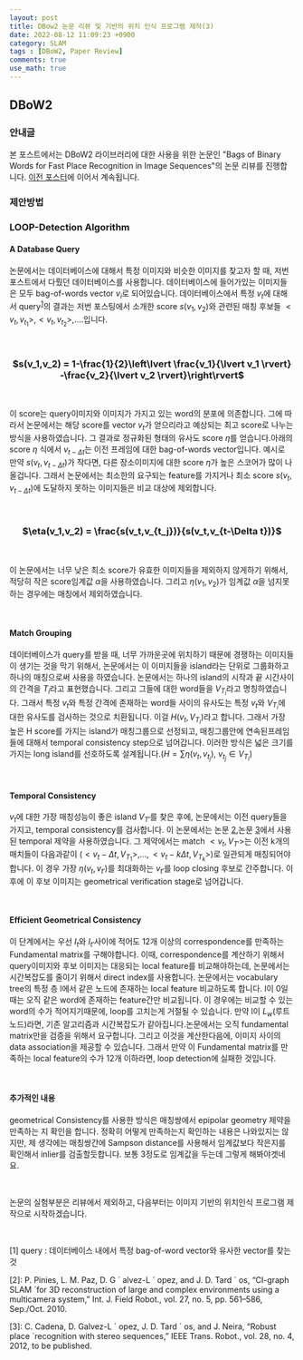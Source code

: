 ```yaml
---
layout: post
title: DBow2 논문 리뷰 및 기반의 위치 인식 프로그램 제작(3)
date: 2022-08-12 11:09:23 +0900
category: SLAM
tags : [DBoW2, Paper Review]
comments: true
use_math: true
---
```

## DBoW2

### 안내글

본 포스트에서는 DBoW2 라이브러리에 대한 사용을 위한 논문인 "Bags of Binary Words for Fast Place Recognition in Image Sequences"의 논문 리뷰를 진행합니다. 
[이전 포스터](https://jeonhyeongjunkw.github.io/slam/2022/08/05/DBoW2_2.html)에 이어서 계속됩니다.

### 제안방법

### LOOP-Detection Algorithm

#### A Database Query

논문에서는 데이터베이스에 대해서 특정 이미지와 비슷한 이미지를 찾고자 할 때, 저번 포스트에서 다뤘던 데이터베이스를 사용합니다. 데이터베이스에 들어가있는 이미지들은 
모두 bag-of-words vector $v_i$로 되어있습니다. 데이터베이스에서 특정 $v_t$에 대해서 query<sup>[1](#query)</sup>의 결과는 저번 포스팅에서 소개한 score $s(v_{1},v_{2})$와 관련된 매칭 후보들 $<v_t,v_{t_1}>,<v_t,v_{t_2}>,....$입니다.

<br/>

### <center>   $s(v_1,v_2) = 1-\frac{1}{2}\left\lvert \frac{v_1}{\lvert v_1 \rvert} -\frac{v_2}{\lvert v_2 \rvert}\right\rvert$</center>

<br/>

이 score는 query이미지와 이미지가 가지고 있는 word의 분포에 의존합니다. 그에 따라서 논문에서는 해당 score를 vector $v_t$가 얻으리라고 예상되는 최고 score로 나누는 방식을 사용하였습니다. 그 결과로 정규화된 형태의 유사도 score $\eta$를 얻습니다.아래의 score $\eta$ 식에서 $v_{t-\Delta t}$는 이전 프레임에 대한 bag-of-words vector입니다. 예시로 만약 $s(v_t,v_{t-\Delta t})$가 작다면, 다른 장소이미지에 대한 score $\eta$가 높은 스코어가 많이 나올겁니다. 그래서 논문에서는 최소한의 요구되는 feature를 가지거나 최소 score $s(v_t,v_{t-\Delta t})$에 도달하지 못하는 이미지들은 비교 대상에 제외합니다. 

<br/>

### <center>   $\eta(v_1,v_2) = \frac{s(v_t,v_{t_j})}{s(v_t,v_{t-\Delta t})}$</center>

<br/>

이 논문에서는 너무 낮은 최소 score가 유효한 이미지들을 제외하지 않게하기 위해서, 적당히 작은 score임계값 $\alpha$을 사용하였습니다. 그리고 $\eta(v_1,v_2)$가 임계값 $\alpha$을 넘지못하는 경우에는 매칭에서 제외하였습니다.

<br/>

#### Match Grouping

데이터베이스가 query를 받을 때, 너무 가까운곳에 위치하기 때문에 경쟁하는 이미지들이 생기는 것을 막기 위해서, 논문에서는 이 이미지들을 island라는 단위로 그룹화하고 하나의 매칭으로써 사용을 하였습니다. 논문에서는 하나의 island의 시작과 끝 시간사이의 간격을 $T_i$라고 표현했습니다. 그리고 그들에 대한 word들을 $V_{T_i}$라고 명칭하였습니다. 그래서 특정 $v_t$와 특정 간격에 존재하는 word들 사이의 유사도는 특정 $v_t$와 $V_{T_i}$에 대한 유사도를 검사하는 것으로 치환됩니다. 이걸 $H(v_t,V_{T_i})$라고 합니다. 그래서 가장 높은 H score를 가지는 island가 매칭그룹으로 선정되고, 매칭그룹안에 연속된프레임들에 대해서 temporal consistency step으로 넘어갑니다. 이러한 방식은 넓은 크기를 가지는 long island를 선호하도록 설계됩니다.($H = \sum \eta(v_t,v_{t_j})$, $v_{t_j} \in V_{T_i}$)

<br/>

#### Temporal Consistency 

$v_t$에 대한 가장 매칭성능이 좋은 island $V_{T'}$를 찾은 후에, 논문에서는 이전 query들을 가지고, temporal consistency를 검사합니다. 이 논문에서는 논문 [2](#[2]),논문 [3](#[3])에서 사용된 temporal 제약을 사용하였습니다. 그 제약에서는 match $<v_t, V_{T'}>$는 이전 k개의 매치들이 다음과같이 ($<v_t-\Delta t, V_{T_1}>,$...$,<v_t-k\Delta t, V_{T_k}>$)로 일관되게 매칭되어야합니다. 이 경우 가장 $\eta(v_t,v_{t'})$를 최대화하는 $v_{t'}$를 loop closing 후보로 간주합니다. 이후에 이 후보 이미지는 geometrical verification stage로 넘어갑니다.

<br/>

#### Efficient Geometrical Consistency

이 단계에서는 우선 $I_t$와 $I_{t'}$사이에 적어도 12개 이상의 correspondence를 만족하는 Fundamental matrix를 구해야합니다. 이때, correspondence를 계산하기 위해서 query이미지와 후보 이미지는 대응되는 local feature를 비교해야하는데, 논문에서는 시간복잡도를 줄이기 위해서 direct index를 사용합니다. 논문에서는 vocabulary tree의 특정 층 l에서 같은 노드에 존재하는 local feature 비교하도록 합니다. l이 0일 때는 오직 같은 word에 존재하는 feature간만 비교됩니다. 이 경우에는 비교할 수 있는 word의 수가 적어지기때문에, loop를 고치는게 거절될 수 있습니다. 만약 l이 $L_w$(루트 노드)라면, 기존 알고리즘과 시간복잡도가 같아집니다.논문에서는 오직 fundamental matrix만을 검증을 위해서 요구합니다. 그리고 이것을 계산한다음에, 이미지 사이의 data association을 제공할 수 있습니다. 그래서 만약 이 Fundamental matrix를 만족하는 local feature의 수가 12개 이하라면, loop detection에 실패한 것입니다. 

<br/>

#### 추가적인 내용

geometrical Consistency를 사용한 방식은 매칭쌍에서 epipolar geometry 제약을 만족하는 지 확인을 합니다. 정확히 어떻게 만족하는지 확인하는 내용은 나와있지는 않지만, 제 생각에는 매칭쌍간에 Sampson distance를 사용해서 임계값보다 작은지를 확인해서 inlier를 검출할듯합니다. 보통 3정도로 임계값을 두는데 그렇게 해봐야겟네요.

<br/>

논문의 실험부분은 리뷰에서 제외하고, 다음부터는 이미지 기반의 위치인식 프로그램 제작으로 시작하겠습니다.

<br/>

<a name="query"></a> [1] query : 데이터베이스 내에서 특정 bag-of-word vector와 유사한 vector를 찾는 것

<a name="[2]"></a> [2]: P. Pinies, L. M. Paz, D. G ´ alvez-L ´ opez, and J. D. Tard ´ os, “CI-graph SLAM ´for 3D reconstruction of large and complex environments using a multicamera system,” Int. J. Field Robot., vol. 27, no. 5, pp. 561–586, Sep./Oct. 2010.

<a name="[3]"></a> [3]: C. Cadena, D. Galvez-L ´ opez, J. D. Tard ´ os, and J. Neira, “Robust place ´recognition with stereo sequences,” IEEE Trans. Robot., vol. 28, no. 4, 2012, to be published.